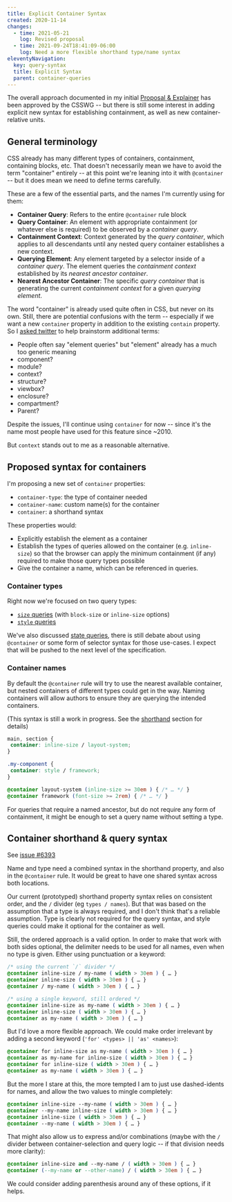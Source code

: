 ```yaml
---
title: Explicit Container Syntax
created: 2020-11-14
changes:
  - time: 2021-05-21
    log: Revised proposal
  - time: 2021-09-24T18:41:09-06:00
    log: Need a more flexible shorthand type/name syntax
eleventyNavigation:
  key: query-syntax
  title: Explicit Syntax
  parent: container-queries
---
```


The overall approach documented in my initial
[Proposal & Explainer](../explainer/)
has been approved by the CSSWG --
but there is still some interest
in adding explicit new syntax
for establishing containment,
as well as new container-relative units.

## General terminology

CSS already has many different types of containers,
containment, containing blocks, etc.
That doesn't necessarily mean
we have to avoid the term "container" entirely --
at this point we're leaning into it with `@container` --
but it does mean we need to define terms carefully.

These are a few of the essential parts,
and the names I'm currently using for them:

- **Container Query**:
  Refers to the entire `@container` rule block
- **Query Container**:
  An element with appropriate containment
  (or whatever else is required)
  to be observed by a _container query_.
- **Containment Context**:
  Context generated by the _query container_,
  which applies to all descendants
  until any nested query container
  establishes a new context.
- **Querying Element**:
  Any element targeted by a selector
  inside of a _container query_.
  The element queries the _containment context_
  established by its _nearest ancestor container_.
- **Nearest Ancestor Container**:
  The specific _query container_ that is
  generating the current _containment context_
  for a given _querying element_.

The word "container" is already used
quite often in CSS, but never on its own.
Still, there are potential confusions with the term --
especially if we want a new `container` property
in addition to the existing `contain` property.
So I
[asked twitter](https://twitter.com/TerribleMia/status/1395440175128342528)
to help brainstorm additional terms:

- People often say "element queries"
  but "element" already has a much too generic meaning
- component?
- module?
- context?
- structure?
- viewbox?
- enclosure?
- compartment?
- Parent?

Despite the issues,
I'll continue using `container` for now --
since it's the name
most people have used for this feature
since ~2010.

But `context` stands out to me
as a reasonable alternative.

## Proposed syntax for containers

I'm proposing a new set of `container` properties:

- `container-type`: the type of container needed
- `container-name`: custom name(s) for the container
- `container`: a shorthand syntax

These properties would:
- Explicitly establish the element as a container
- Establish the types of queries allowed on the container
  (e.g. `inline-size`)
  so that the browser can
  apply the minimum containment (if any) required
  to make those query types possible
- Give the container a name,
  which can be referenced in queries.

### Container types

Right now we're focused on two query types:

- [`size` queries](https://drafts.csswg.org/css-contain-3/#size-container)
  (with `block-size` or `inline-size` options)
- [`style` queries](https://drafts.csswg.org/css-contain-3/#style-container)

We've also discussed
[state queries](https://github.com/w3c/csswg-drafts/issues/6402),
there is still debate about
using `@container` or some form of selector syntax
for those use-cases.
I expect that will be pushed
to the next level of the specification.

### Container names

By default the `@container` rule will try to use
the nearest available container,
but nested containers of different types could get in the way.
Naming containers will allow authors
to ensure they are querying the intended containers.

(This syntax is still a work in progress.
See the [shorthand](#container-shorthand) section for details)

```css
main, section {
 container: inline-size / layout-system;
}

.my-component {
 container: style / framework;
}

@container layout-system (inline-size >= 30em ) { /* … */ }
@container framework (font-size >= 2rem) { /* … */ }
```

For queries that require a named ancestor,
but do not require any form of containment,
it might be enough to set a query name without setting a type.

## Container shorthand & query syntax

See [issue #6393](https://github.com/w3c/csswg-drafts/issues/6393#issuecomment-926965198)

Name and type need a combined syntax in the shorthand property,
and also in the `@container` rule.
It would be great to have one shared syntax across both locations.

Our current (prototyped) shorthand property syntax
relies on consistent order,
and the `/` divider (eg `types / names`).
But that was based on the assumption that a type is always required,
and I don't think that's a reliable assumption.
Type is clearly not required for the query syntax,
and style queries could make it optional for the container as well.

Still, the ordered approach is a valid option.
In order to make that work with both sides optional,
the delimiter needs to be used for all names,
even when no type is given.
Either using punctuation or a keyword:

```css
/* using the current `/` divider */
@container inline-size / my-name ( width > 30em ) { … }
@container inline-size ( width > 30em ) { … }
@container / my-name ( width > 30em ) { … }

/* using a single keyword, still ordered */
@container inline-size as my-name ( width > 30em ) { … }
@container inline-size ( width > 30em ) { … }
@container as my-name ( width > 30em ) { … }
```

But I'd love a more flexible approach.
We could make order irrelevant
by adding a second keyword (`'for' <types> || 'as' <names>`):

```css
@container for inline-size as my-name ( width > 30em ) { … }
@container as my-name for inline-size ( width > 30em ) { … }
@container for inline-size ( width > 30em ) { … }
@container as my-name ( width > 30em ) { … }
```

But the more I stare at this,
the more tempted I am to just use dashed-idents for names,
and allow the two values to mingle completely:

```css
@container inline-size --my-name ( width > 30em ) { … }
@container --my-name inline-size ( width > 30em ) { … }
@container inline-size ( width > 30em ) { … }
@container --my-name ( width > 30em ) { … }
```

That might also allow us to express and/or combinations
(maybe with the `/` divider
between container-selection
and query logic -- if that division needs more clarity):

```css
@container inline-size and --my-name / ( width > 30em ) { … }
@container (--my-name or --other-name) / ( width > 30em ) { … }
```

We could consider adding parenthesis around any of these options,
if it helps.
